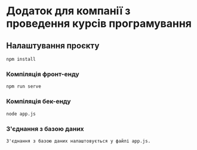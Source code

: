 # Додаток для компанії з проведення курсів програмування

## Налаштування проєкту
```
npm install
```

### Компіляція фронт-енду
```
npm run serve
```

### Компіляція бек-енду
```
node app.js
```

### З'єднання з базою даних
```
З'єднання з базою даних налаштовується у файлі app.js.
```
